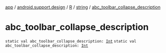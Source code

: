 [app](../../../index.md) / [android.support.design](../../index.md) / [R](../index.md) / [string](index.md) / [abc_toolbar_collapse_description](./abc_toolbar_collapse_description.md)

# abc_toolbar_collapse_description

`static val abc_toolbar_collapse_description: `[`Int`](https://kotlinlang.org/api/latest/jvm/stdlib/kotlin/-int/index.html)
`static val abc_toolbar_collapse_description: `[`Int`](https://kotlinlang.org/api/latest/jvm/stdlib/kotlin/-int/index.html)